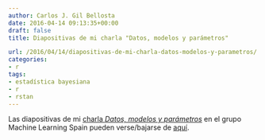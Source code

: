```yaml
---
author: Carlos J. Gil Bellosta
date: 2016-04-14 09:13:35+00:00
draft: false
title: Diapositivas de mi charla "Datos, modelos y parámetros"

url: /2016/04/14/diapositivas-de-mi-charla-datos-modelos-y-parametros/
categories:
- r
tags:
- estadística bayesiana
- r
- rstan
---
```


Las diapositivas de mi [charla _Datos, modelos y parámetros_](https://www.datanalytics.com/2016/04/05/nos-vemos-en-el-machine-learning-spain-xii/) en el grupo Machine Learning Spain pueden verse/bajarse de [aquí](/wp-uploads/2016/04/charla_ml_madrid_201604.html).


